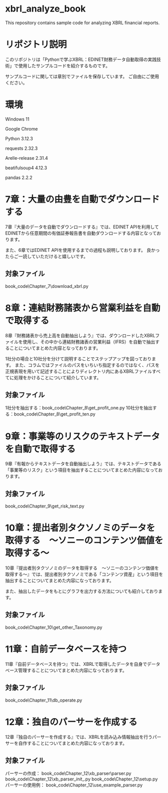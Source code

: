 # xbrl_analyze_book
This repository contains sample code for analyzing XBRL financial reports.

# リポジトリ説明
このリポジトリは「Pythonで学ぶXBRL：EDINET財務データ自動取得の実践技術」で使用したサンプルコードを紹介するものです。

サンプルコードに関しては章別でファイルを保存しています。
ご自由にご使用ください。

# 環境
Windows 11

Google Chrome

Python 3.12.3

requests 2.32.3

Arelle-release 2.31.4

beatifulsoup4 4.12.3

pandas 2.2.2

# 7章：大量の由豊を自動でダウンロードする
7章『大量のデータを自動でダウンロードする』では、EDINET APIを利用してEDINETから任意期間の有価証券報告書を自動ダウンロードする内容となっております。

また、6章ではEDINET APIを使用するまでの過程も説明しております。
良かったらご一読していただけると嬉しいです。
## 対象ファイル
book_code\Chapter_7\download_xbrl.py

# 8章：連結財務諸表から営業利益を自動で取得する
8章『財務諸表から売上高を自動抽出しよう』では、ダウンロードしたXBRLファイルを使用し、その中から連結財務諸表の営業利益（IFRS）を自動で抽出することについてまとめた内容となっております。

1社分の場合と10社分を分けて説明することでステップアップを図っております。
また、コラムではファイルのパスをいちいち指定するのではなく、パスを正規表現を用いて記述することによりディレクトリ内にあるXBRLファイルすべてに処理をかけることについて紹介しています。
## 対象ファイル
1社分を抽出する：book_code\Chapter_8\get_profit_one.py
10社分を抽出する：book_code\Chapter_8\get_profit_ten.py

# 9章：事業等のリスクのテキストデータを自動で取得する
9章『有報からテキストデータを自動抽出しよう』では、テキストデータである「事業等のリスク」という項目を抽出することについてまとめた内容になっております。
## 対象ファイル
book_code\Chapter_9\get_risk_text.py

# 10章：提出者別タクソノミのデータを取得する　～ソニーのコンテンツ価値を取得する～
10章『提出者別タクソノミのデータを取得する　～ソニーのコンテンツ価値を取得する～』では、提出者別タクソノミである「コンテンツ資産」という項目を抽出することについてまとめた内容になっております。

また、抽出したデータをもとにグラフを出力する方法についても紹介しております。
## 対象ファイル
book_code\Chapter_10\get_other_Taxonomy.py

# 11章：自前データベースを持つ
11章『自前データベースを持つ』では、XBRLで取得したデータを自身でデータベース管理することについてまとめた内容になっております。
## 対象ファイル
book_code\Chapter_11\db_operate.py

# 12章：独自のパーサーを作成する
12章『独自のパーサーを作成する』では、XBRLを読み込み情報抽出を行うパーサーを自作することについてまとめた内容になっております。

## 対象ファイル
パーサーの作成：
    book_code\Chapter_12\xb_parser\parser.py
    book_code\Chapter_12\xb_parser\__init__.py
    book_code\Chapter_12\setup.py
パーサーの使用例：
    book_code\Chapter_12\use_example_parser.py
